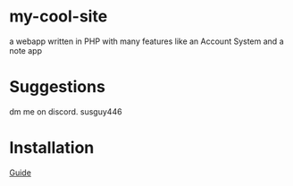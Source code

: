 # my-cool-site
a webapp written in PHP with many features like an Account System and a note app 
# Suggestions
 dm me on discord.
 susguy446

# Installation
 [Guide](https://github.com/SusgUY446/my-cool-site/blob/main/install.md)
 
